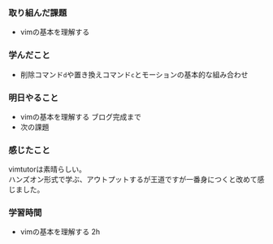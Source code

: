 ### 取り組んだ課題
- vimの基本を理解する

### 学んだこと

- 削除コマンド`d`や置き換えコマンド`c`とモーションの基本的な組み合わせ


### 明日やること
- vimの基本を理解する ブログ完成まで
- 次の課題

### 感じたこと
vimtutorは素晴らしい。  
ハンズオン形式で学ぶ、アウトプットするが王道ですが一番身につくと改めて感じました。

### 学習時間
- vimの基本を理解する 2h